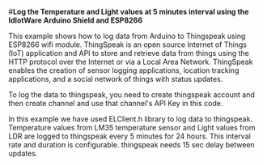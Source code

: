#**Log the Temperature and Light values at 5 minutes interval using the IdIotWare Arduino Shield and ESP8266**

 This example shows how to log data from Arduino to Thingspeak using ESP8266   wifi module.
 ThingSpeak is an open source Internet of Things (IoT) application and API to store and 
 retrieve data from things using the HTTP protocol over the Internet or via a Local Area Network.
 ThingSpeak enables the creation of sensor logging applications, location tracking applications,
 and a social network of things with status updates.
 
 To log the data to thingspeak, you need to create thingspeak account and then create channel and 
 use that channel's API Key in this code.
 
 In this example we have used ELClient.h library to log data to thingspeak. Temperature values from
 LM35 temperature sensor and Light values from LDR are logged to thingspeak every 5  minutes for 24 hours. 
 This interval rate and duration is configurable. thingspeak needs 15 sec delay between updates.
 
